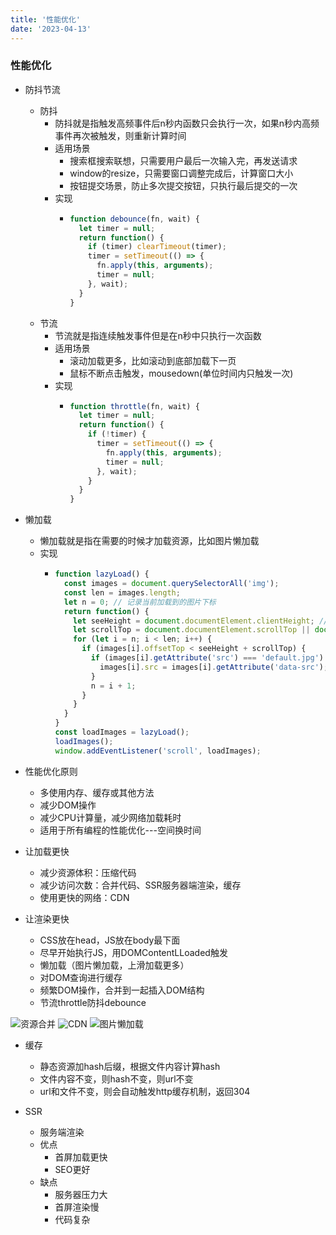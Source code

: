 ```yaml
---
title: '性能优化'
date: '2023-04-13'
---
```

### 性能优化
+ 防抖节流
  + 防抖
    + 防抖就是指触发高频事件后n秒内函数只会执行一次，如果n秒内高频事件再次被触发，则重新计算时间
    + 适用场景
      + 搜索框搜索联想，只需要用户最后一次输入完，再发送请求
      + window的resize，只需要窗口调整完成后，计算窗口大小
      + 按钮提交场景，防止多次提交按钮，只执行最后提交的一次
    + 实现
      + ```js
        function debounce(fn, wait) {
          let timer = null;
          return function() {
            if (timer) clearTimeout(timer);
            timer = setTimeout(() => {
              fn.apply(this, arguments);
              timer = null;
            }, wait);
          }
        }
        ```
  + 节流
    + 节流就是指连续触发事件但是在n秒中只执行一次函数
    + 适用场景
      + 滚动加载更多，比如滚动到底部加载下一页
      + 鼠标不断点击触发，mousedown(单位时间内只触发一次)
    + 实现
      + ```js
        function throttle(fn, wait) {
          let timer = null;
          return function() {
            if (!timer) {
              timer = setTimeout(() => {
                fn.apply(this, arguments);
                timer = null;
              }, wait);
            }
          }
        }
        ```
+ 懒加载
  + 懒加载就是指在需要的时候才加载资源，比如图片懒加载
  + 实现
    + ```js
      function lazyLoad() {
        const images = document.querySelectorAll('img');
        const len = images.length;
        let n = 0; // 记录当前加载到的图片下标
        return function() {
          let seeHeight = document.documentElement.clientHeight; // 可视区域高度
          let scrollTop = document.documentElement.scrollTop || document.body.scrollTop; // 滚动条距离顶部高度
          for (let i = n; i < len; i++) {
            if (images[i].offsetTop < seeHeight + scrollTop) {
              if (images[i].getAttribute('src') === 'default.jpg') {
                images[i].src = images[i].getAttribute('data-src');
              }
              n = i + 1;
            }
          }
        }
      }
      const loadImages = lazyLoad();
      loadImages();
      window.addEventListener('scroll', loadImages);
      ```
+ 性能优化原则
  + 多使用内存、缓存或其他方法
  + 减少DOM操作
  + 减少CPU计算量，减少网络加载耗时
  + 适用于所有编程的性能优化---空间换时间

+ 让加载更快
  + 减少资源体积：压缩代码
  + 减少访问次数：合并代码、SSR服务器端渲染，缓存
  + 使用更快的网络：CDN

+ 让渲染更快
  + CSS放在head，JS放在body最下面
  + 尽早开始执行JS，用DOMContentLLoaded触发
  + 懒加载（图片懒加载，上滑加载更多）
  + 对DOM查询进行缓存
  + 频繁DOM操作，合并到一起插入DOM结构
  + 节流throttle防抖debounce

![资源合并](/images/资源合并.png)
![CDN](/images/CDN.png)
![图片懒加载](/images/图片懒加载.png)

+ 缓存
  + 静态资源加hash后缀，根据文件内容计算hash
  + 文件内容不变，则hash不变，则url不变
  + url和文件不变，则会自动触发http缓存机制，返回304

+ SSR
  + 服务端渲染
  + 优点
    + 首屏加载更快
    + SEO更好
  + 缺点
    + 服务器压力大
    + 首屏渲染慢
    + 代码复杂
